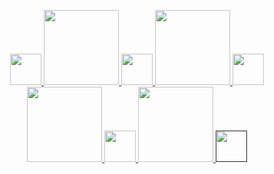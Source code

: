 <p align="center">
  
  <a href = 'https://discordapp.com/users/589900887212949522'>
  <img width="50" src="https://cdn.discordapp.com/attachments/934690396037054537/934748674590928946/discord.png">
  <img width="120" src="https://upload.wikimedia.org/wikipedia/commons/8/89/HD_transparent_picture.png">
    
  <a href = 'https://github.com/lxRbckl'>
  <img width="50" src="https://cdn.discordapp.com/attachments/934690396037054537/934748674825789440/github.png">
  <img width="120" src="https://upload.wikimedia.org/wikipedia/commons/8/89/HD_transparent_picture.png">
    
  <a href = 'mailto:alexarbuckle@protonmail.com'>
  <img width="50" src="https://cdn.discordapp.com/attachments/934690396037054537/934748675211669544/protonmail.png">
  <img width="120" src="https://upload.wikimedia.org/wikipedia/commons/8/89/HD_transparent_picture.png">
  
  <a href = 'https://open.spotify.com/user/bop1bgw7rlj4m9sacbnmonjnl?si=d788fefe3e4f4b16'>
  <img width="50" src="https://cdn.discordapp.com/attachments/934690396037054537/934748675001946113/spotify.png">
  <img width="120" src="https://upload.wikimedia.org/wikipedia/commons/8/89/HD_transparent_picture.png">

  <a href = ''>
  <img width="50" src="https://cdn.discordapp.com/attachments/934690396037054537/934749923835019314/blog.png">
    
</p>
